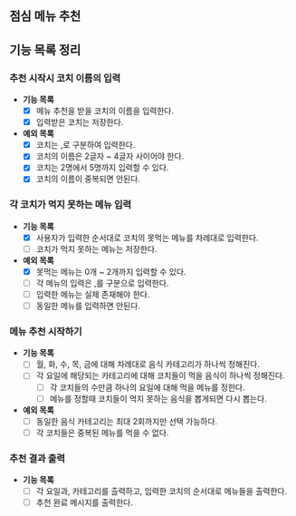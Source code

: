 ## 점심 메뉴 추천

## 기능 목록 정리

### 추천 시작시 코치 이름의 입력

- **기능 목록**
    - [x] 메뉴 추천을 받을 코치의 이름을 입력한다.
    - [x] 입력받은 코치는 저장한다.

- **예외 목록**
    - [x] 코치는 ,로 구분하여 입력한다.
    - [x] 코치의 이름은 2글자 ~ 4글자 사이어야 한다.
    - [x] 코치는 2명에서 5명까지 입력할 수 있다.
    - [x] 코치의 이름이 중복되면 안된다.

### 각 코치가 먹지 못하는 메뉴 입력

- **기능 목록**
    - [x] 사용자가 입력한 순서대로 코치의 못먹는 메뉴를 차례대로 입력한다.
    - [ ] 코치가 먹지 못하는 메뉴는 저장한다.

- **예외 목록**
    - [x] 못먹는 메뉴는 0개 ~ 2개까지 입력할 수 있다.
    - [ ] 각 메뉴의 입력은 ,를 구분으로 입력한다.
    - [ ] 입력한 메뉴는 실제 존재해야 한다.
    - [ ] 동일한 메뉴를 입력하면 안된다.

### 메뉴 추천 시작하기

- **기능 목록**
    - [ ] 월, 화, 수, 목, 금에 대해 차례대로 음식 카테고리가 하나씩 정해진다.
    - [ ] 각 요일에 해당되는 카테고리에 대해 코치들이 먹을 음식이 하나씩 정해진다.
        - [ ] 각 코치들의 수만큼 하나의 요일에 대해 먹을 메뉴를 정한다.
        - [ ] 메뉴를 정할때 코치들이 먹지 못하는 음식을 뽑게되면 다시 뽑는다.

- **예외 목록**
    - [ ] 동일한 음식 카테고리는 최대 2회까지만 선택 가능하다.
    - [ ] 각 코치들은 중복된 메뉴를 먹을 수 없다.

### 추천 결과 출력

- **기능 목록**
    - [ ] 각 요일과, 카테고리를 츨력하고, 입력한 코치의 순서대로 메뉴들을 출력한다.
    - [ ] 추천 완료 메시지를 출력한다.